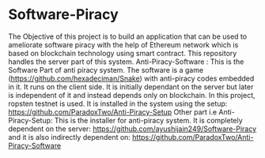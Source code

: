 # Software-Piracy
The Objective of this project is to build an application that can be used to ameliorate software piracy with the help of Ethereum network which is based on blockchain technology using smart contract.
This repository handles the server part of this system.
Anti-Piracy-Software :
This is the Software Part of anti piracy system. The software is a game (https://github.com/hexadeciman/Snake) with anti-piracy codes embedded in it. It runs on the client side. It is initially dependant on the server but later is independent of it and instead depends only on blockchain. In this project, ropsten testnet is used. It is installed in the system using the setup: https://github.com/ParadoxTwo/Anti-Piracy-Setup
Other part i.e Anti-Piracy-Setup:
This is the installer for anti-piracy system. It is completely dependent on the server: https://github.com/ayushijain249/Software-Piracy and it is also indirectly dependent on: https://github.com/ParadoxTwo/Anti-Piracy-Software
